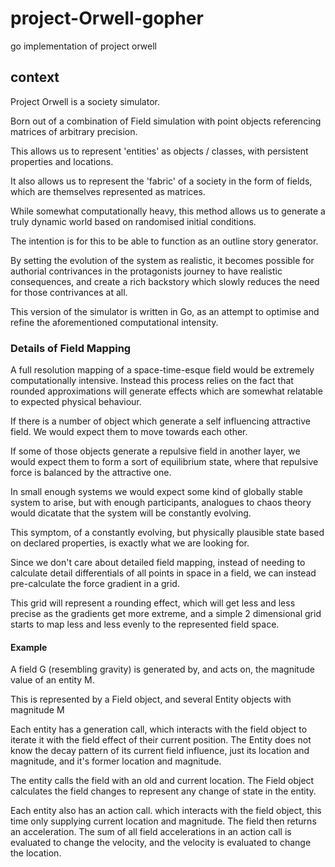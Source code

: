 # project-Orwell-gopher
go implementation of project orwell

## context

Project Orwell is a society simulator.

Born out of a combination of Field simulation with point objects referencing matrices of arbitrary precision.

This allows us to represent 'entities' as objects / classes, with persistent properties and locations.

It also allows us to represent the 'fabric' of a society in the form of fields, which are themselves represented as matrices.

While somewhat computationally heavy, this method allows us to generate a truly dynamic world based on randomised initial conditions.

The intention is for this to be able to function as an outline story generator.

By setting the evolution of the system as realistic, it becomes possible for authorial contrivances in the protagonists journey to have realistic consequences, and create a rich backstory which slowly reduces the need for those contrivances at all.

This version of the simulator is written in Go, as an attempt to optimise and refine the aforementioned computational intensity.

### Details of Field Mapping

A full resolution mapping of a space-time-esque field would be extremely computationally intensive. Instead this process relies on the fact that rounded approximations will generate effects which are somewhat relatable to expected physical behaviour.

If there is a number of object which generate a self influencing attractive field. We would expect them to move towards each other. 

If some of those objects generate a repulsive field in another layer, we would expect them to form a sort of equilibrium state, where that repulsive force is balanced by the attractive one. 

In small enough systems we would expect some kind of globally stable system to arise, but with enough participants, analogues to chaos theory would dicatate that the system will be constantly evolving. 

This symptom, of a constantly evolving, but physically plausible state based on declared properties, is exactly what we are looking for. 

Since we don't care about detailed field mapping, instead of needing to calculate detail differentials of all points in space in a field, we can instead pre-calculate the force gradient in a grid. 

This grid will represent a rounding effect, which will get less and less precise as the gradients get more extreme, and a simple 2 dimensional grid starts to map less and less evenly to the represented field space.

#### Example

A field G (resembling gravity) is generated by, and acts on, the magnitude value of an entity M. 

This is represented by a Field object, and several Entity objects with magnitude M

Each entity has a generation call, which interacts with the field object to iterate it with the field effect of their current position. The Entity does not know the decay pattern of its current field influence, just its location and magnitude, and it's former location and magnitude.

The entity calls the field with an old and current location. The Field object calculates the field changes to represent any change of state in the entity.

Each entity also has an action call. which interacts with the field object, this time only supplying current location and magnitude. The field then returns an acceleration. The sum of all field accelerations in an action call is evaluated to change the velocity, and the velocity is evaluated to change the location.


